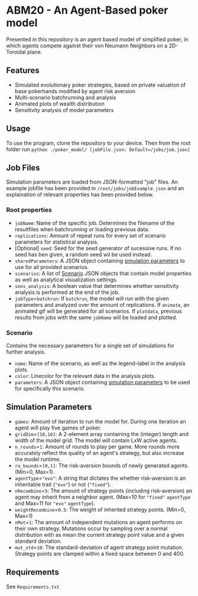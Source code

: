 # ABM20 - An Agent-Based poker model

Presented in this repository is an agent based model of simplified poker, in which agents compete against
their von Neumann Neighbors on a 2D-Toroidal plane.

## Features
- Simulated evolutionary poker strategies, based on private valuation of base pokerhands modified by agent risk aversion
- Multi-scenario batchrunning and analysis
- Animated plots of wealth distribution
- Sensitivity analysis of model parameters

## Usage
To use the program, clone the repository to your device. Then from the root folder run `python ./poker_model/ [jobFile.json: Default=/jobs/job.json]`

## Job Files
Simulation parameters are loaded from JSON-formatted "job" files. An example jobfile has been provided in `/root/jobs/jobExample.json` and an explaination of relevant properties has been provided below.

### Root properties
- `jobName`: Name of the specific job. Determines the filename of the resultfiles when batchrunning or loading previous data.
- `replications`: Amount of repeat runs for every set of scenario parameters for statistical analysis.
- [Optional] `seed`: Seed for the seed generator of sucessive runs. If no seed has ben given, a random seed wil be used instead.
- `sharedParameters`: A JSON object containing [simulation parameters](#simulation-parameters) to use for all provided scenarios.
- `scenarios`: A list of [Scenario](#scenario) JSON objects that contain model properties as well as analytical visualization settings.
- `sens_analysis`: A boolean value that determines whether sensitivity analysis is performed at the end of the job.
- `jobType`=`batchrun`: If `batchrun`, the model will run with the given parameters and analyzed over the amount of replications. 
                        If `animate`, an animated gif will be generated for all scenarios.
                        If `plotdata`, previous results from jobs with the same `jobName` will be loaded and plotted.

### Scenario
Contains the necessary parameters for a single set of simulations for further analysis. 
- `name`: Name of the scenario, as well as the legend-label in the analysis plots.
- `color`: Linecolor for the relevant data in the analysis plots.
- `parameters`: A JSON object containing [simulation parameters](#simulation-parameters) to be used for specifically this scenario.

## Simulation Parameters
- `games`: Amount of iteration to run the model for. During one iteration an agent will play five games of poker.
- `gridDim`=`[10,10]`: A 2-element array containing the (integer) length and width of the model grid. The model will contain LxW active agents.
- `n_rounds`=`1`: Amount of rounds to play per game. More rounds more accurately reflect the quality of an agent's strategy, but also increase the model runtime.
- `ra_bounds`=`[0,1]`: The risk-aversion bounds of newly generated agents. (Min=0, Max=1).
- `agentType`=`"evo"`: A string that dictates the whether risk-aversion is an inheritable trait (`"evo"`) or not (`"fixed"`).
- `nRecombine`=`5`: The amount of strategy points (including risk-aversion) an agent may inherit from a neighbor agent. (Max=10 for `"fixed"` `agentType` and Max=11 for `"evo"` `agentType`). 
- `weightRecombine`=`0.5`: The weight of inherited strategy points. (Min=0, Max=1)
- `nMut`=`1`: The amount of independent mutations an agent performs on their own strategy. Mutations occur by sampling over a normal distribution with as mean the current strategy point value and a given standard deviation.
- `mut_std`=`10`: The standard-deviation of agent strategy point mutation. Strategy points are clamped within a fixed space between 0 and 400.

## Requirements
See `Requirements.txt`
